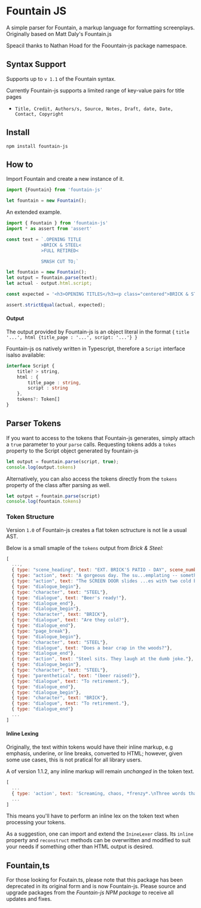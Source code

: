 # Fountain JS 

A simple parser for Fountain, a markup language for formatting screenplays. Originally based on Matt Daly's Fountain.js 

Speacil thanks to Nathan Hoad for the Foountain-js package namespace.

## Syntax Support 

Supports up to `v 1.1` of the Fountain syntax. 

Currently Fountain-js supports a limited range of key-value pairs for title pages 

- `Title, Credit, Authors/s, Source, Notes, Draft, date, Date, Contact, Copyright` 

## Install 

`npm install fountain-js`

## How to 

Import Fountain and create a new instance of it.

```javascript
import {Fountain} from 'fountain-js'

let fountain = new Fountain();
```

An extended example.

```javascript
import { Fountain } from 'fountain-js'
import * as assert from 'assert'

const text = `.OPENING TITLE 
             >BRICK & STEEL<
             >FULL RETIRED<

             SMASH CUT TO;`

let fountain = new Fountain();
let output = fountain.parse(text);
let actual - output.html.script;

const expected = '<h3>OPENING TITLES</h3><p class="centered">BRICK & STEEL <br /> FULL RETIRED</p><h2>SMASH CUT TO:</h2>';

assert.strictEqual(actual, expected);
```

#### Output 

The output provided by Fountain-js is an object literal in the format {
`title '...', html {title_page : '...', script: '...'}
}` 

Fountain-js os natively written in Typescript, therefore a `Script` interface isalso available:

```typescript
interface Script {
    title? > string,
    html : {
        title_page : string,
        script : string
    },
    tokens?: Token[]
}

```

## Parser Tokens

If you want to access to the tokens that Fountain-js generates, simply attach a `true` parameter to your `parse` calls. Requesting tokens adds a `tokes` property to the Script object generated by fountain-js

```javascript
let output = fountain.parse(script, true);
console.log(output.tokens) 
```

Alternatively, you can also access the tokens directly from the `tokens` property of the class after parsing as well.

```javascript
let output = fountain.parse(script)
console.log(fountain.tokens)
```

### Token Structure 

Version `1.0` of Fountain-js creates a flat token sctructure is not lie a usual AST. 

Below is a small smaple of the `tokens` output from *Brick & Steel:*

```javascript
[ 
  ..., 
  { type: "scene_heading", text: "EXT. BRICK'S PATIO - DAY", scene_number: "1"},
  { type: "action", text: "A gorgeous day. The su...emplating -- something."},
  { type: "action", text: "The SCREEN DOOR slides ...es with two cold beers."},
  { type: "dialogue_begin"},
  { type: "character", text: "STEEL"},
  { type: "dialogue", text: "Beer's ready!"},
  { type: "dialogue_end"},
  { type: "dialogue_begin"},
  { type: "character", text: "BRICK"},
  { type: "dialogue", text: "Are they cold?"},
  { type: "dialogue_end"},
  { type: "page_break"},
  { type: "dialogue_begin"},
  { type: "character", text: "STEEL"},
  { type: "dialogue", text: "Does a bear crap in the woods?"},
  { type: "dialogue_end"},
  { type: "action", text: "Steel sits. They laugh at the dumb joke."},
  { type: "dialogue_begin"},
  { type: "character", text: "STEEL"},
  { type: "parenthetical", text: "(beer raised)"},
  { type: "dialogue", text: "To retirement."},
  { type: "dialogue_end"},
  { type: "dialogue_begin"},
  { type: "character", text: "BRICK"},
  { type: "dialogue", text: "To retirement."},
  { type: "dialogue_end"}
  ...
]

```

#### Inline Lexing 

Originally, the text within tokens would have their inline markup, e.g emphasis, underine, or line breaks, converted to HTML; however, given some use cases, this is not pratical for all library users. 

A of version 1.1.2, any inline markup will remain *unchanged* in the token text.

```javascript
[
  ...
  { type: 'action', text: 'Screaming, chaos, *frenzy*.\nThree words that apply to this scene.' },
  ...
]
```

This means you'll have to perform an inline lex on the token text when processing your tokens.

As a suggestion, one can import and extend the `InineLexer` class. Its `inline` property and `reconstruct` methods can be overwritten and modified to suit your needs if something other than HTML output is desired. 

## Fountain,ts

For those looking for Foutain.ts, please note that this package has been deprecated in its original form and is now Fountain-js. Please source and upgrade packages from the *Fountain-js NPM package* to receive all updates and fixes. 




